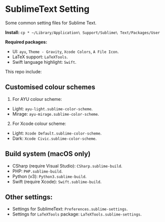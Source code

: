 # SublimeText Setting

Some common setting files for Sublime Text.

**Install:** `cp * ~/Library/Application\ Support/Sublime\ Text/Packages/User`

**Required packages:**
- UI: `ayu`, `Theme - Gravity`, `Xcode Colors`, `A File Icon`.
- LaTeX support: `LaTeXTools`.
- Swift language highlight: `Swift`.

This repo include:

## Customised colour schemes

1. For AYU colour scheme:
- Light: `ayu-light.sublime-color-scheme`.
- Mirage: `ayu-mirage.sublime-color-scheme`.

2. For Xcode colour scheme:
- Light: `Xcode Default.sublime-color-scheme`.
- Dark: `Xcode Civic.sublime-color-scheme`.

## Build system (macOS only)
- CSharp (require Visual Studio): `CSharp.sublime-build`.
- PHP: `PHP.sublime-build`.
- Python (v3): `Python3.sublime-build`.
- Swift (require Xcode): `Swift.sublime-build`.

## Other settings:
- Settings for SublimeText: `Preferences.sublime-settings`.
- Settings for `LaTeXTools` package: `LaTeXTools.sublime-settings`.
